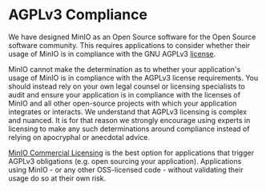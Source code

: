 # AGPLv3 Compliance

We have designed MinIO as an Open Source software for the Open Source software community. This requires applications to consider whether their usage of MinIO is in compliance with the GNU AGPLv3 [license](https://github.com/minio/minio/blob/master/LICENSE).

MinIO cannot make the determination as to whether your application's usage of MinIO is in compliance with the AGPLv3 license requirements. You should instead rely on your own legal counsel or licensing specialists to audit and ensure your application is in compliance with the licenses of MinIO and all other open-source projects with which your application integrates or interacts. We understand that AGPLv3 licensing is complex and nuanced. It is for that reason we strongly encourage using experts in licensing to make any such determinations around compliance instead of relying on apocryphal or anecdotal advice.

[MinIO Commercial Licensing](https://min.io/pricing) is the best option for applications that trigger AGPLv3 obligations (e.g. open sourcing your application). Applications using MinIO - or any other OSS-licensed code - without validating their usage do so at their own risk.
